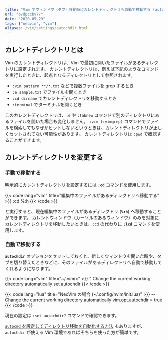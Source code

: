 ```yaml
---
title: "Vim でウィンドウ（タブ）移動時にカレントディレクトリも自動で移動する (autochdir)"
url: "p/dpccbv7/"
date: "2020-05-29"
tags: ["neovim", "vim"]
aliases: /vim/settings/autochdir.html
---
```


カレントディレクトリとは
----

Vim のカレントディレクトリは、Vim で最初に開いたファイルがあるディレクトリに設定されます。
カレントディレクトリは、例えば下記のようなコマンドを実行したときに、起点となるディレクトリとして参照されます。

- `:vim pattern **/*.txt` などで複数ファイルを grep するとき
- `:e sample.txt` でファイルを開くとき
- `:cd dirname` でカレントディレクトリを移動するとき
- `:terminal` でターミナルを開くとき

このカレントディレクトリは、`:e` や `:tabnew` コマンドで別のディレクトリにあるファイルを開いた場合も変化しません。
`:vim (:vimgrep)` コマンドでファイルを検索してもなぜかヒットしないというときは、カレントディレクトリが正しくセットされてない可能性があります。
カレントディレクトリは `:pwd` で確認することができます。


カレントディレクトリを変更する
----

### 手動で移動する

明示的にカレントディレクトリを設定するには **`:cd`** コマンドを使用します。

{{< code lang="vim" title="編集中のファイルがあるディレクトリへ移動する" >}}
:cd %:h
{{< /code >}}

と実行すると、現在編集中のファイルがあるディレクトリ (**`%:h`**) へ移動することができます。
カレントウィンドウ（カーソルのあるウィンドウ）のみを対象にカレントディレクトリを移動したいときは、`:cd` の代わりに **`:lcd`** コマンドを使用します。

### 自動で移動する

**`autochdir`** オプションをセットしておくと、新しくウィンドウを開いた時や、タブを切り替えたときなどに、そのファイルがあるディレクトリへ自動で移動してくれるようになります。

{{< code lang="vim" title="~/.vimrc" >}}
" Change the current working directory automatically
set autochdir
{{< /code >}}

{{< code lang="lua" title="NeoVim の場合 (~/.config/nvim/init.lua)" >}}
-- Change the current working directory automatically
vim.opt.autochdir = true
{{< /code >}}

現在の設定は `:set autochdir?` コマンドで確認できます。

[`autocmd` を設定してディレクトリ移動を自動化する方法](/p/4ekh9ba/) もありますが、`autochdir` が使える Vim 環境であればそちらを使った方が簡単です。

